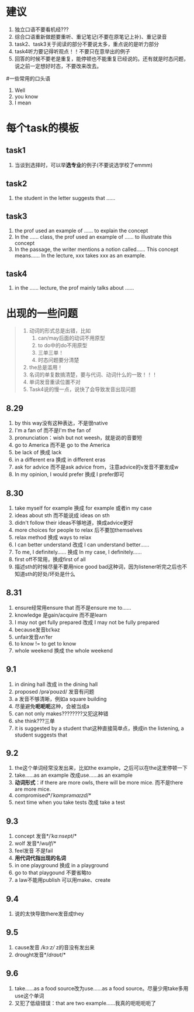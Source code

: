 # 建议

1. 独立口语不要看机经???
2. 综合口语重新做题要重听、重记笔记(不要在原笔记上补)、重记录音
3. task2、task3关于阅读的部分不要说太多，重点说的是听力部分
4. task4听力要记得听观点！！不要只在意举出的例子
5. 回答的时候不要老是重复，能停顿也不能重复已经说的。还有就是时态问题，说之前一定想好时态，不要改来改去。

#一些常用的口头语

1. Well
2. you know
4. I mean

# 每个task的模板

## task1

1. 当谈到选择时，可以举**选专业**的例子(不要说选学校了emmm)

## task2

1. the student in the letter suggests that ……

## task3

1. the prof used an example of …… to explain the concept
2. In the …… class, the prof used an example of …… to illustrate this concept
3. In the passage, the writer mentions a notion called…… This concept means…… In the lecture, xxx takes xxx as an example.

## task4

1. in the …… lecture, the prof mainly talks about ……

# 出现的一些问题

> 1. 动词的形式总是出错，比如
>    1. can/may后面的动词不用原型
>    2. to do中的do不用原型
>    3. 三单三单！
>    4. 时态问题要分清楚
> 2. the总是滥用！
> 3. 名词的单复数搞清楚，要与代词、动词什么的一致！！！
> 4. 单词发音重读位置不对
> 5. Task4说的慢一点，说快了会导致发音出现问题

## 8.29

1. by this way没有这种表达，不是很native
2. I'm a fan of 而不是I'm the fan of 
3. pronunciation：wish but not weesh，就是说i的音要短
4. go to America 而不是 go to the America
5. be lack of 换成 lack
6. in a different era 换成 in different eras
7. ask for advice 而不是ask advice from，注意advice的v发音不要发成w
8. In my opinion, I would prefer 换成 I prefer即可

## 8.30

1. take myself for example 换成 for example 或者in my case
2. ideas about sth 而不能说成 ideas on sth
3. didn't follow their ideas不够地道，换成advice更好
4. more choices for people to relax 后不要加themselves
5. relax method 换成 ways to relax
6. I can better understand 改成 I can understand better……
7. To me, I definitely…… 换成 In my case, I definitely……
8. first off不常用，换成first of all
9. 描述sth的时候尽量不要用nice good bad这种词，因为listener听完之后也不知道sth的好处/坏处是什么

## 8.31

1. ensure经常用ensure that 而不是ensure me to……
2. knowledge 是gain/acquire 而不是learn
3. I may not get fully prepared 改成 I may not be fully prepared
4. because发音bɪˈkəz
5. unfair发音ʌnˈfer
6. to know != to get to know
7. whole weekend 换成 the whole weekend

## 9.1

1. in dining hall 改成 in the dining hall
2. proposed /prəˈpoʊzd/ 发音有问题
3. a 发音不够清晰，例如a square building
4. 尽量避免**呃呃呃**这种，会被当成a
5. can not only makes????????又犯这种错
6. she think???三单
7. it is suggested by a student that这种直接简单点，换成in the listening, a student suggests that

## 9.2

1. the这个单词经常没发出来，比如the example，之后可以在the这里停顿一下
2. take……as an example 改成use……as an example
3. **动词形式**：if there are more owls, there will be more mice. 而不是there are more mice.
4. compromised*/*ˈkɒmprəmaɪzd*/*
5. next time when you take tests 改成 take a test

## 9.3

1. concept 发音*/*ˈkɑːnsept*/*
2. wolf 发音*/*wʊlf*/*
3. feel发音 不是fail
4. **用代词代指出现的名词**
5. in one playground 换成 in a playground
6. go to that playgound 不要省略to
7. a law不能用publish 可以用make、create

## 9.4

1. 说的太快导致there发音成they

## 9.5

1. cause发音 */*kɔːz*/*   z的音没有发出来
2. drought发音*/*draʊt*/*

## 9.6

1. take……as a food source改为use……as a food source。尽量少用take多用use这个单词
2. 又犯了低级错误：that are two example……我真的呃呃呃呃了

